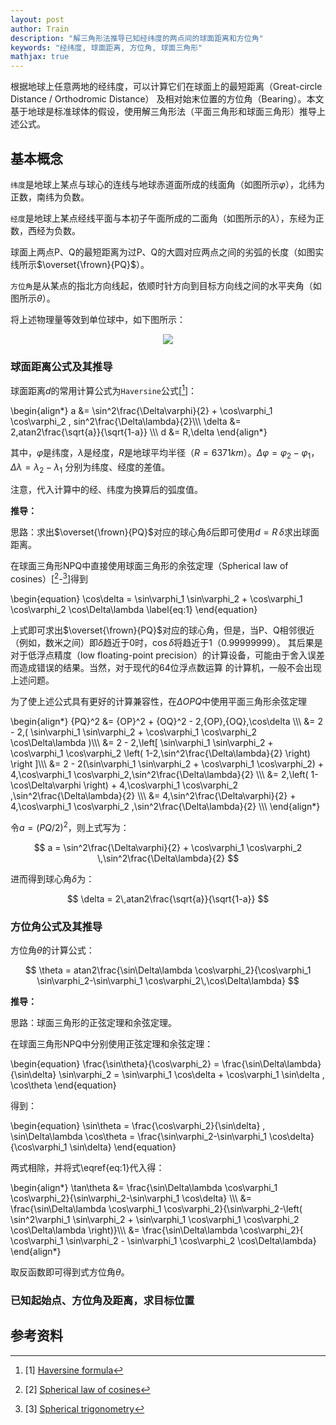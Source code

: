 ```yaml
---
layout: post
author: Train
description: "解三角形法推导已知经纬度的两点间的球面距离和方位角"
keywords: "经纬度, 球面距离, 方位角, 球面三角形"
mathjax: true
---
```


根据地球上任意两地的经纬度，可以计算它们在球面上的最短距离（Great-circle Distance / Orthodromic Distance）
及相对始末位置的方位角（Bearing）。本文基于地球是标准球体的假设，使用解三角形法（平面三角形和球面三角形）推导上述公式。

## 基本概念

`纬度`是地球上某点与球心的连线与地球赤道面所成的线面角（如图所示$\varphi$），北纬为正数，南纬为负数。

`经度`是地球上某点经线平面与本初子午面所成的二面角（如图所示的$\lambda$），东经为正数，西经为负数。

球面上两点P、Q的最短距离为过P、Q的大圆对应两点之间的劣弧的长度（如图实线所示$\overset{\frown}{PQ}$）。

`方位角`是从某点的指北方向线起，依顺时针方向到目标方向线之间的水平夹角（如图所示$\theta$）。

将上述物理量等效到单位球中，如下图所示：

<div align='center'><img src="{{ "/images/2017-03-08-01.png" | prepend: site.baseurl }}"></div>

### 球面距离公式及其推导

球面距离$d$的常用计算公式为`Haversine`公式[[^1]]：

\begin{align\*}
a &= \sin^2\frac{\Delta\varphi}{2} + \cos\varphi_1 \cos\varphi_2 \, sin^2\frac{\Delta\lambda}{2}\\\\\\
\delta &= 2\,atan2\frac{\sqrt{a}}{\sqrt{1-a}} \\\\\\
d &= R\,\delta
\end{align\*}

其中，$\varphi$是纬度，$\lambda$是经度，$R$是地球平均半径（$R=6371km$）。$\Delta\varphi=\varphi_2-\varphi_1$，$\Delta\lambda=\lambda_2-\lambda_1$
分别为纬度、经度的差值。

注意，代入计算中的经、纬度为换算后的弧度值。

**推导：**

思路：求出$\overset{\frown}{PQ}$对应的球心角$\delta$后即可使用$d = R\,\delta$求出球面距离。

在球面三角形NPQ中直接使用球面三角形的余弦定理（Spherical law of cosines）[[^2]-[^3]]得到

\begin{equation}
  \cos\delta = \sin\varphi_1 \sin\varphi_2 + \cos\varphi_1 \cos\varphi_2 \cos\Delta\lambda
  \label{eq:1}
\end{equation}

上式即可求出$\overset{\frown}{PQ}$对应的球心角，但是，当P、Q相邻很近（例如，数米之间）即$\delta$趋近于0时，$\cos\delta$将趋近于1（0.99999999）。
其后果是对于低浮点精度（low floating-point precision）的计算设备，可能由于舍入误差而造成错误的结果。当然，对于现代的64位浮点数运算
的计算机，一般不会出现上述问题。

为了使上述公式具有更好的计算兼容性，在$\Delta{OPQ}$中使用平面三角形余弦定理

\begin{align\*}
{PQ}^2 &= {OP}^2 + {OQ}^2 - 2\,{OP}\,{OQ}\,\cos\delta \\\\\\
       &= 2 - 2\,( \sin\varphi_1 \sin\varphi_2 + \cos\varphi_1 \cos\varphi_2 \cos\Delta\lambda )\\\\\\
       &= 2 - 2\,\left[ \sin\varphi_1 \sin\varphi_2 + \cos\varphi_1 \cos\varphi_2 \left( 1-2\,\sin^2\frac{\Delta\lambda}{2} \right) \right ]\\\\\\
       &= 2 - 2(\sin\varphi_1 \sin\varphi_2 + \cos\varphi_1 \cos\varphi_2) + 4\,\cos\varphi_1 \cos\varphi_2\,\sin^2\frac{\Delta\lambda}{2} \\\\\\
       &= 2\,\left( 1-\cos\Delta\varphi \right)  + 4\,\cos\varphi_1 \cos\varphi_2 \,\sin^2\frac{\Delta\lambda}{2} \\\\\\
       &= 4\,\sin^2\frac{\Delta\varphi}{2} + 4\,\cos\varphi_1 \cos\varphi_2 \,\sin^2\frac{\Delta\lambda}{2} \\\\\\
\end{align\*}

令$a=(PQ/2)^2$，则上式写为：

$$
a = \sin^2\frac{\Delta\varphi}{2} + \cos\varphi_1 \cos\varphi_2 \,\sin^2\frac{\Delta\lambda}{2}
$$

进而得到球心角$\delta$为：

$$
\delta = 2\,atan2\frac{\sqrt{a}}{\sqrt{1-a}}
$$

### 方位角公式及其推导

方位角$\theta$的计算公式：

$$
\theta = atan2\frac{\sin\Delta\lambda \cos\varphi_2}{\cos\varphi_1 \sin\varphi_2-\sin\varphi_1 \cos\varphi_2\,\cos\Delta\lambda}
$$

**推导：**

思路：球面三角形的正弦定理和余弦定理。 

在球面三角形NPQ中分别使用正弦定理和余弦定理：

\begin{equation}
\frac{\sin\theta}{\cos\varphi_2} = \frac{\sin\Delta\lambda}{\sin\delta}
\sin\varphi_2 = \sin\varphi_1 \cos\delta + \cos\varphi_1 \sin\delta \, \cos\theta
\end{equation}

得到：

\begin{equation}
\sin\theta = \frac{\cos\varphi_2}{\sin\delta} \, \sin\Delta\lambda
\cos\theta = \frac{\sin\varphi_2-\sin\varphi_1 \cos\delta}{\cos\varphi_1 \sin\delta}
\end{equation}

两式相除，并将式\eqref{eq:1}代入得：

\begin{align\*}
\tan\theta &= \frac{\sin\Delta\lambda \cos\varphi_1 \cos\varphi_2}{\sin\varphi_2-\sin\varphi_1 \cos\delta} \\\\\\
           &= \frac{\sin\Delta\lambda \cos\varphi_1 \cos\varphi_2}{\sin\varphi_2-\left( \sin^2\varphi_1 \sin\varphi_2 + \sin\varphi_1 \cos\varphi_1 \cos\varphi_2 \cos\Delta\lambda  \right)}\\\\\\
           &= \frac{\sin\Delta\lambda \cos\varphi_2}{ \cos\varphi_1 \sin\varphi_2 - \sin\varphi_1 \cos\varphi_2 \cos\Delta\lambda}
\end{align\*}

取反函数即可得到式方位角$\theta$。




### 已知起始点、方位角及距离，求目标位置

## 参考资料

[^1]: [1] [Haversine formula](https://en.wikipedia.org/wiki/Haversine_formula)  

[^2]: [2] [Spherical law of cosines](https://en.wikipedia.org/wiki/Spherical_law_of_cosines)  

[^3]: [3] [Spherical trigonometry](https://en.wikipedia.org/wiki/Spherical_trigonometry) 




